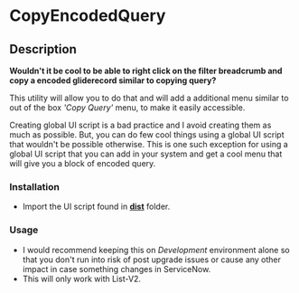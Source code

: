 # **CopyEncodedQuery**

## Description

**Wouldn't it be cool to be able to right click on the filter breadcrumb and copy a encoded gliderecord similar to copying query?**

This utility will allow you to do that and will add a additional menu similar to out of the box _'Copy Query'_ menu, to make it easily accessible.

Creating global UI script is a bad practice and I avoid creating them as much as possible. But, you can do few cool things using a global UI script that wouldn't be possible otherwise. This is one such exception for using a global UI script that you can add in your system and get a cool menu that will give you a block of encoded query.

### Installation

- Import the UI script found in [**dist**](/dist) folder.

### Usage

- I would recommend keeping this on _Development_ environment alone so that you don't run into risk of post upgrade issues or cause any other impact in case something changes in ServiceNow.
- This will only work with List-V2.
